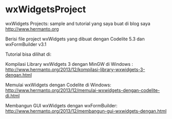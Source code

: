 wxWidgetsProject
================

wxWidgets Projects: sample and tutorial yang saya buat di blog saya http://www.hermanto.org

Berisi file project wxWidgets yang dibuat dengan Codelite 5.3 dan wxFormBuilder v3.1

Tutorial bisa dilihat di:

Kompilasi Library wxWidgets 3 dengan MinGW di Windows : 
http://www.hermanto.org/2013/12/kompilasi-library-wxwidgets-3-dengan.html

Memulai wxWidgets dengan Codelite di Windows:
http://www.hermanto.org/2013/12/memulai-wxwidgets-dengan-codelite-di.html

Membangun GUI wxWidgets dengan wxFormBuilder:
http://www.hermanto.org/2013/12/membangun-gui-wxwidgets-dengan.html
